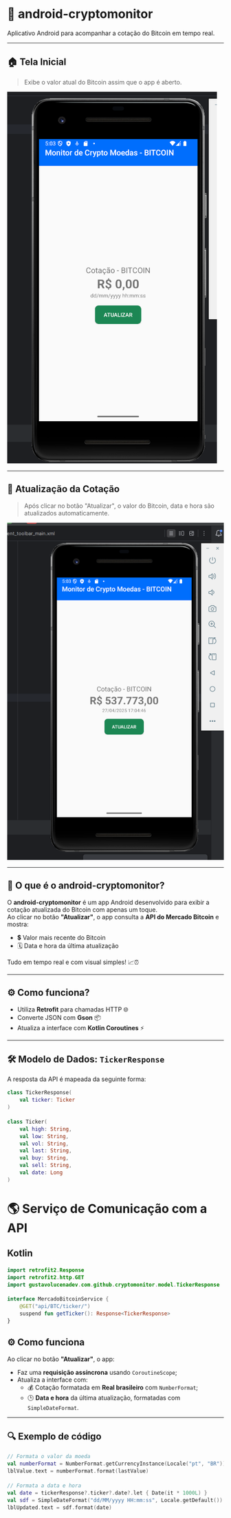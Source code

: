 # 📱 android-cryptomonitor

Aplicativo Android para acompanhar a cotação do Bitcoin em tempo real.

---

## 🏠 Tela Inicial

> Exibe o valor atual do Bitcoin assim que o app é aberto.

![Prévia da aplicação](437975790-8ddeca91-0536-497f-beba-fbd145c99737.png)

---

## 🔄 Atualização da Cotação

> Após clicar no botão "Atualizar", o valor do Bitcoin, data e hora são atualizados automaticamente.

![Prévia da aplicação](437975816-341a3f60-549d-4f34-bf13-6466898c8717.png)

---

## 🧐 O que é o android-cryptomonitor?

O **android-cryptomonitor** é um app Android desenvolvido para exibir a cotação atualizada do Bitcoin com apenas um toque.  
Ao clicar no botão **"Atualizar"**, o app consulta a **API do Mercado Bitcoin** e mostra:

- 💲 Valor mais recente do Bitcoin
- 🗓️ Data e hora da última atualização

Tudo em tempo real e com visual simples! 📈⏰

---

## ⚙️ Como funciona?

- Utiliza **Retrofit** para chamadas HTTP 🌐
- Converte JSON com **Gson** 📦
- Atualiza a interface com **Kotlin Coroutines** ⚡

---

## 🛠️ Modelo de Dados: `TickerResponse`

A resposta da API é mapeada da seguinte forma:

```kotlin
class TickerResponse(
    val ticker: Ticker
)

class Ticker(
    val high: String,
    val low: String,
    val vol: String,
    val last: String,
    val buy: String,
    val sell: String,
    val date: Long
)
```


# 🌎 Serviço de Comunicação com a API

## Kotlin

```kotlin
import retrofit2.Response
import retrofit2.http.GET
import gustavolucenadev.com.github.cryptomonitor.model.TickerResponse

interface MercadoBitcoinService {
    @GET("api/BTC/ticker/")
    suspend fun getTicker(): Response<TickerResponse>
}
```

## ⚙️ Como funciona

Ao clicar no botão **"Atualizar"**, o app:

- Faz uma **requisição assíncrona** usando `CoroutineScope`;
- Atualiza a interface com:
  - 💰 Cotação formatada em **Real brasileiro** com `NumberFormat`;
  - 🕒 **Data e hora** da última atualização, formatadas com `SimpleDateFormat`.

---

## 🔍 Exemplo de código

```kotlin
// Formata o valor da moeda
val numberFormat = NumberFormat.getCurrencyInstance(Locale("pt", "BR"))
lblValue.text = numberFormat.format(lastValue)

// Formata a data e hora
val date = tickerResponse?.ticker?.date?.let { Date(it * 1000L) }
val sdf = SimpleDateFormat("dd/MM/yyyy HH:mm:ss", Locale.getDefault())
lblUpdated.text = sdf.format(date)
```
